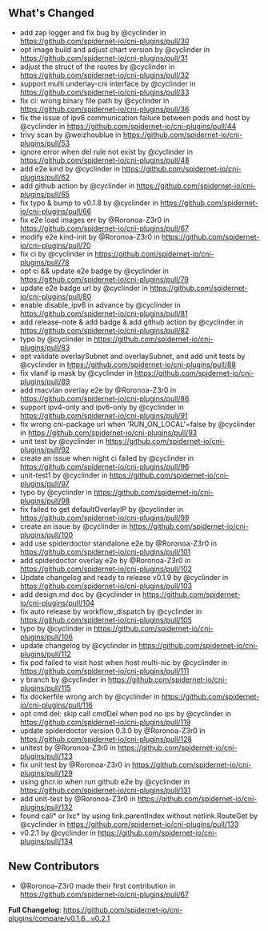 ## What's Changed
* add zap logger and fix bug by @cyclinder in https://github.com/spidernet-io/cni-plugins/pull/30
* opt image build and adjust chart version by @cyclinder in https://github.com/spidernet-io/cni-plugins/pull/31
* adjust the struct of the routes by @cyclinder in https://github.com/spidernet-io/cni-plugins/pull/32
* support multi underlay-cni interface by @cyclinder in https://github.com/spidernet-io/cni-plugins/pull/33
* fix ci: wrong binary file path by @cyclinder in https://github.com/spidernet-io/cni-plugins/pull/36
* fix the issue of ipv6 communication failure between pods and host by @cyclinder in https://github.com/spidernet-io/cni-plugins/pull/44
* trivy scan by @weizhoublue in https://github.com/spidernet-io/cni-plugins/pull/53
* ignore error when del rule not exist by @cyclinder in https://github.com/spidernet-io/cni-plugins/pull/48
* add e2e kind by @cyclinder in https://github.com/spidernet-io/cni-plugins/pull/62
* add github action by @cyclinder in https://github.com/spidernet-io/cni-plugins/pull/65
* fix typo & bump to v0.1.8 by @cyclinder in https://github.com/spidernet-io/cni-plugins/pull/66
* fix e2e load images err by @Roronoa-Z3r0 in https://github.com/spidernet-io/cni-plugins/pull/67
* modify e2e kind-init by @Roronoa-Z3r0 in https://github.com/spidernet-io/cni-plugins/pull/70
* fix ci by @cyclinder in https://github.com/spidernet-io/cni-plugins/pull/78
* opt ci && update e2e badge by @cyclinder in https://github.com/spidernet-io/cni-plugins/pull/79
* update e2e badge url by @cyclinder in https://github.com/spidernet-io/cni-plugins/pull/80
* enable disable_ipv6 in advance by @cyclinder in https://github.com/spidernet-io/cni-plugins/pull/81
* add release-note & add badge & add github action by @cyclinder in https://github.com/spidernet-io/cni-plugins/pull/82
* typo by @cyclinder in https://github.com/spidernet-io/cni-plugins/pull/83
* opt validate overlaySubnet and overlaySubnet, and add unit tests by @cyclinder in https://github.com/spidernet-io/cni-plugins/pull/88
* fix vlanif ip mask by @cyclinder in https://github.com/spidernet-io/cni-plugins/pull/89
* add macvlan overlay e2e by @Roronoa-Z3r0 in https://github.com/spidernet-io/cni-plugins/pull/86
* support ipv4-only and ipv6-only by @cyclinder in https://github.com/spidernet-io/cni-plugins/pull/91
* fix wrong cni-package url when 'RUN_ON_LOCAL'=false by @cyclinder in https://github.com/spidernet-io/cni-plugins/pull/93
* unit test by @cyclinder in https://github.com/spidernet-io/cni-plugins/pull/92
* create an issue when night ci failed by @cyclinder in https://github.com/spidernet-io/cni-plugins/pull/96
* unit-test1 by @cyclinder in https://github.com/spidernet-io/cni-plugins/pull/97
* typo by @cyclinder in https://github.com/spidernet-io/cni-plugins/pull/98
* fix failed to get defaultOverlayIP by @cyclinder in https://github.com/spidernet-io/cni-plugins/pull/99
* create an issue by @cyclinder in https://github.com/spidernet-io/cni-plugins/pull/100
* add use spiderdoctor standalone e2e by @Roronoa-Z3r0 in https://github.com/spidernet-io/cni-plugins/pull/101
* add spiderdoctor overlay e2e by @Roronoa-Z3r0 in https://github.com/spidernet-io/cni-plugins/pull/102
* Update changelog and ready to release v0.1.9 by @cyclinder in https://github.com/spidernet-io/cni-plugins/pull/103
* add design.md doc by @cyclinder in https://github.com/spidernet-io/cni-plugins/pull/104
* fix auto release by workflow_dispatch by @cyclinder in https://github.com/spidernet-io/cni-plugins/pull/105
* typo by @cyclinder in https://github.com/spidernet-io/cni-plugins/pull/106
* update changelog by @cyclinder in https://github.com/spidernet-io/cni-plugins/pull/112
* fix pod failed to visit host when host multi-nic by @cyclinder in https://github.com/spidernet-io/cni-plugins/pull/111
* y branch by @cyclinder in https://github.com/spidernet-io/cni-plugins/pull/115
* fix dockerfile wrong arch by @cyclinder in https://github.com/spidernet-io/cni-plugins/pull/116
* opt cmd del: skip call cmdDel when pod no ips by @cyclinder in https://github.com/spidernet-io/cni-plugins/pull/119
* update spiderdoctor version 0.3.0 by @Roronoa-Z3r0 in https://github.com/spidernet-io/cni-plugins/pull/128
* unitest by @Roronoa-Z3r0 in https://github.com/spidernet-io/cni-plugins/pull/123
* fix unit test by @Roronoa-Z3r0 in https://github.com/spidernet-io/cni-plugins/pull/129
* using ghcr.io when run github e2e by @cyclinder in https://github.com/spidernet-io/cni-plugins/pull/131
* add unit-test by @Roronoa-Z3r0 in https://github.com/spidernet-io/cni-plugins/pull/132
* found cali* or lxc* by using link.parentIndex without netlink.RouteGet by @cyclinder in https://github.com/spidernet-io/cni-plugins/pull/133
* v0.2.1 by @cyclinder in https://github.com/spidernet-io/cni-plugins/pull/134

## New Contributors
* @Roronoa-Z3r0 made their first contribution in https://github.com/spidernet-io/cni-plugins/pull/67

**Full Changelog**: https://github.com/spidernet-io/cni-plugins/compare/v0.1.6...v0.2.1
